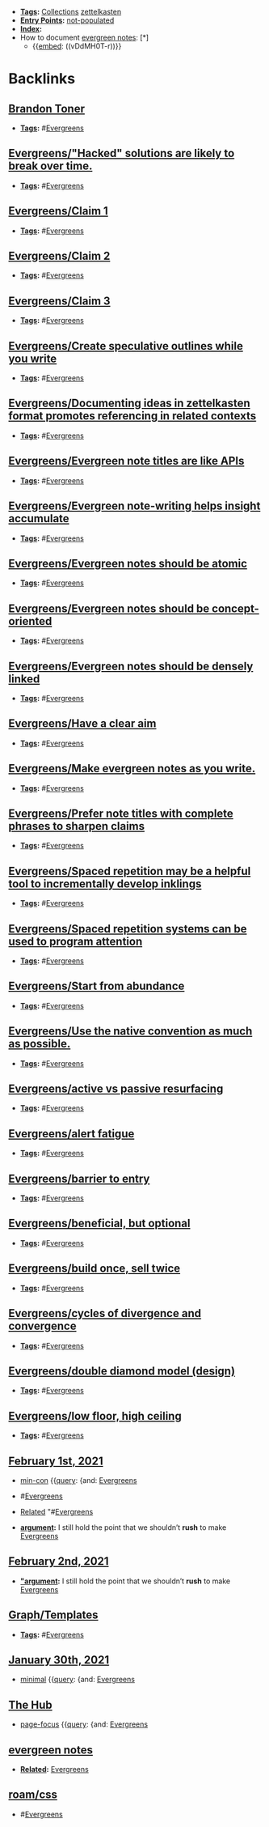 - **[Tags](<Tags.md>):** [Collections](<Collections.md>) [zettelkasten](<zettelkasten.md>)
- **[Entry Points](<Entry Points.md>):** [not-populated](<not-populated.md>)
- **[Index](<Index.md>):**
- How to document [evergreen notes](<evergreen notes.md>): [*]
    - {{[embed](<embed.md>): ((vDdMH0T-r))}}

# Backlinks
## [Brandon Toner](<Brandon Toner.md>)
- **[Tags](<Tags.md>):** #[Evergreens](<Evergreens.md>)

## [Evergreens/"Hacked" solutions are likely to break over time.](<Evergreens/"Hacked" solutions are likely to break over time..md>)
- **[Tags](<Tags.md>):** #[Evergreens](<Evergreens.md>)

## [Evergreens/Claim 1](<Evergreens/Claim 1.md>)
- **[Tags](<Tags.md>):** #[Evergreens](<Evergreens.md>)

## [Evergreens/Claim 2](<Evergreens/Claim 2.md>)
- **[Tags](<Tags.md>):** #[Evergreens](<Evergreens.md>)

## [Evergreens/Claim 3](<Evergreens/Claim 3.md>)
- **[Tags](<Tags.md>):** #[Evergreens](<Evergreens.md>)

## [Evergreens/Create speculative outlines while you write](<Evergreens/Create speculative outlines while you write.md>)
- **[Tags](<Tags.md>):** #[Evergreens](<Evergreens.md>)

## [Evergreens/Documenting ideas in zettelkasten format promotes referencing in related contexts](<Evergreens/Documenting ideas in zettelkasten format promotes referencing in related contexts.md>)
- **[Tags](<Tags.md>):** #[Evergreens](<Evergreens.md>)

## [Evergreens/Evergreen note titles are like APIs](<Evergreens/Evergreen note titles are like APIs.md>)
- **[Tags](<Tags.md>):** #[Evergreens](<Evergreens.md>)

## [Evergreens/Evergreen note-writing helps insight accumulate](<Evergreens/Evergreen note-writing helps insight accumulate.md>)
- **[Tags](<Tags.md>):** #[Evergreens](<Evergreens.md>)

## [Evergreens/Evergreen notes should be atomic](<Evergreens/Evergreen notes should be atomic.md>)
- **[Tags](<Tags.md>):** #[Evergreens](<Evergreens.md>)

## [Evergreens/Evergreen notes should be concept-oriented](<Evergreens/Evergreen notes should be concept-oriented.md>)
- **[Tags](<Tags.md>):** #[Evergreens](<Evergreens.md>)

## [Evergreens/Evergreen notes should be densely linked](<Evergreens/Evergreen notes should be densely linked.md>)
- **[Tags](<Tags.md>):** #[Evergreens](<Evergreens.md>)

## [Evergreens/Have a clear aim](<Evergreens/Have a clear aim.md>)
- **[Tags](<Tags.md>):** #[Evergreens](<Evergreens.md>)

## [Evergreens/Make evergreen notes as you write.](<Evergreens/Make evergreen notes as you write..md>)
- **[Tags](<Tags.md>):** #[Evergreens](<Evergreens.md>)

## [Evergreens/Prefer note titles with complete phrases to sharpen claims](<Evergreens/Prefer note titles with complete phrases to sharpen claims.md>)
- **[Tags](<Tags.md>):** #[Evergreens](<Evergreens.md>)

## [Evergreens/Spaced repetition may be a helpful tool to incrementally develop inklings](<Evergreens/Spaced repetition may be a helpful tool to incrementally develop inklings.md>)
- **[Tags](<Tags.md>):** #[Evergreens](<Evergreens.md>)

## [Evergreens/Spaced repetition systems can be used to program attention](<Evergreens/Spaced repetition systems can be used to program attention.md>)
- **[Tags](<Tags.md>):** #[Evergreens](<Evergreens.md>)

## [Evergreens/Start from abundance](<Evergreens/Start from abundance.md>)
- **[Tags](<Tags.md>):** #[Evergreens](<Evergreens.md>)

## [Evergreens/Use the native convention as much as possible.](<Evergreens/Use the native convention as much as possible..md>)
- **[Tags](<Tags.md>):** #[Evergreens](<Evergreens.md>)

## [Evergreens/active vs passive resurfacing](<Evergreens/active vs passive resurfacing.md>)
- **[Tags](<Tags.md>):** #[Evergreens](<Evergreens.md>)

## [Evergreens/alert fatigue](<Evergreens/alert fatigue.md>)
- **[Tags](<Tags.md>):** #[Evergreens](<Evergreens.md>)

## [Evergreens/barrier to entry](<Evergreens/barrier to entry.md>)
- **[Tags](<Tags.md>):** #[Evergreens](<Evergreens.md>)

## [Evergreens/beneficial, but optional](<Evergreens/beneficial, but optional.md>)
- **[Tags](<Tags.md>):** #[Evergreens](<Evergreens.md>)

## [Evergreens/build once, sell twice](<Evergreens/build once, sell twice.md>)
- **[Tags](<Tags.md>):** #[Evergreens](<Evergreens.md>)

## [Evergreens/cycles of divergence and convergence](<Evergreens/cycles of divergence and convergence.md>)
- **[Tags](<Tags.md>):** #[Evergreens](<Evergreens.md>)

## [Evergreens/double diamond model (design)](<Evergreens/double diamond model (design).md>)
- **[Tags](<Tags.md>):** #[Evergreens](<Evergreens.md>)

## [Evergreens/low floor, high ceiling](<Evergreens/low floor, high ceiling.md>)
- **[Tags](<Tags.md>):** #[Evergreens](<Evergreens.md>)

## [February 1st, 2021](<February 1st, 2021.md>)
- [min-con](<min-con.md>) {{[query](<query.md>): {and: [Evergreens](<Evergreens.md>)

- #[Evergreens](<Evergreens.md>)

- [Related](<Related.md>) "#[Evergreens](<Evergreens.md>)

- **[argument](<argument.md>):** I still hold the point that we shouldn’t **rush** to make [Evergreens](<Evergreens.md>)

## [February 2nd, 2021](<February 2nd, 2021.md>)
- **["argument](<"argument.md>):** I still hold the point that we shouldn’t **rush** to make [Evergreens](<Evergreens.md>)

## [Graph/Templates](<Graph/Templates.md>)
- **[Tags](<Tags.md>):** #[Evergreens](<Evergreens.md>)

## [January 30th, 2021](<January 30th, 2021.md>)
- [minimal](<minimal.md>) {{[query](<query.md>): {and: [Evergreens](<Evergreens.md>)

## [The Hub](<The Hub.md>)
- [page-focus](<page-focus.md>) {{[query](<query.md>): {and: [Evergreens](<Evergreens.md>)

## [evergreen notes](<evergreen notes.md>)
- **[Related](<Related.md>):** [Evergreens](<Evergreens.md>)

## [roam/css](<roam/css.md>)
- #[Evergreens](<Evergreens.md>)

